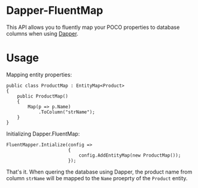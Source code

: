Dapper-FluentMap
================

This API allows you to fluently map your POCO properties to database columns when using [Dapper](https://github.com/SamSaffron/dapper-dot-net/).

Usage
========
Mapping entity properties:
```
public class ProductMap : EntityMap<Product>
{
	public ProductMap()
	{
		Map(p => p.Name)
			.ToColumn("strName");
	}
}
```
    
Initializing Dapper.FluentMap:

```
FluentMapper.Intialize(config =>
					   {
						   config.AddEntityMap(new ProductMap());
					   });
```

That's it. When quering the database using Dapper, the product name from column `strName` will be mapped to the `Name` proeprty of the `Product` entity.
